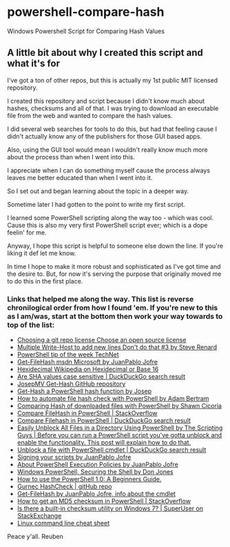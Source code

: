 # powershell-compare-hash
Windows Powershell Script for Comparing Hash Values

## A little bit about why I created this script and what it's for

I've got a ton of other repos, but this is actually my 1st public MIT licensed repository.

I created this repository and script because I didn't know much about hashes, checksums and all of that. I was trying to download an executable file from the web and wanted to compare the hash values.

I did several web searches for tools to do this, but had that feeling cause I didn't actually know any of the publishers for those GUI based apps.

Also, using the GUI tool would mean I wouldn't really know much more about the process than when I went into this.

I appreciate when I can do something myself cause the process always leaves me better educated than when I went into it.

So I set out and began learning about the topic in a deeper way.

Sometime later I had gotten to the point to write my first script.

I learned some PowerShell scripting along the way too - which was cool. Cause this is also my very first PowerShell script ever; which is a dope feelin' for me.

Anyway, I hope this script is helpful to someone else down the line. If you're liking it def let me know.

In time I hope to make it more robust and sophisticated as I've got time and the desire to. But, for now it's serving the purpose that originally moved me to do this in the first place.

### Links that helped me along the way. This list is reverse chronilogical order from how I found 'em. If you're new to this as I am/was, start at the bottom then work your way towards to top of the list:

* [Choosing a git repo license Choose an open source license](https://choosealicense.com/)
* [Multiple Write-Host to add new lines Don't do that #3 by Steve Renard](http://powershell-guru.com/dont-do-that-3-multiple-write-host-to-add-new-lines/)
* [PowerShell tip of the week TechNet](https://technet.microsoft.com/en-us/library/ee692792.aspx)
* [Get-FileHash msdn Microsoft by JuanPablo Jofre](https://msdn.microsoft.com/en-us/powershell/reference/5.1/microsoft.powershell.utility/get-filehash)
* [Hexidecimal Wikipedia on Hexidecimal or Base 16](https://en.wikipedia.org/wiki/Hexadecimal)
* [Are SHA values case sensitive | DuckDuckGo search result](https://duckduckgo.com/?q=are+sha+values+case+sensitive&t=ffab&ia=qa&iax=1)
* [JosepMV Get-Hash GitHub repository](https://github.com/josepmv/dbadailystuff/blob/master/Get-Hash.ps1)
* [Get-Hash a PowerShell hash function by Josep](http://dbadailystuff.com/2013/03/11/get-hash-a-powershell-hash-function/)
* [How to automate file hash check with PowerShell by Adam Bertram](http://www.tomsitpro.com/articles/powershell-file-hash-check,2-880.html)
* [Comparing Hash of downloaded files with PowerShell by Shawn Cicoria](https://blogs.msdn.microsoft.com/scicoria/2014/04/18/comparing-hash-of-downloaded-files-with-powershell/)
* [Compare FileHash in PowerShell | StackOverflow](https://stackoverflow.com/questions/11746287/compare-filehash-in-powershell)
* [Compare Filehash in PowerShell | DuckDuckGo search result](https://duckduckgo.com/?q=how+to+powershell+compare+checksum+&t=ffab&ia=qa&iax=1)
* [Easily Unblock All Files in a Directory Using PowerShell by The Scripting Guys | Before you can run a PowerShell script you've gotta unblock and enable the functionality. This post will explain how to do that.](https://blogs.technet.microsoft.com/heyscriptingguy/2012/09/14/easily-unblock-all-files-in-a-directory-using-powershell/)
* [Unblock a file with PowerShell cmdlet | DuckDuckGo search result](https://duckduckgo.com/?q=how+to+unblock+powershell+script&t=ffab&ia=qa)
* [Signing your scripts by JuanPablo Jofre](https://msdn.microsoft.com/powershell/reference/5.1/Microsoft.PowerShell.Core/about/about_signing)
* [About PowerShell Execution Policies by JuanPablo Jofre](https://msdn.microsoft.com/powershell/reference/5.1/Microsoft.PowerShell.Core/about/about_Execution_Policies)
* [Windows PowerShell, Securing the Shell by Don Jones](https://technet.microsoft.com/en-us/library/3f7e8023-b0f4-4225-bdba-26c23c8e4913)
* [How to use the PowerShell 1.0: A Beginners Guide.](https://blogs.technet.microsoft.com/shawnt/2007/12/17/how-to-use-the-powershell-1-0-a-beginners-guide/)
* [Gurnec HashCheck | gitHub repo](https://github.com/gurnec/HashCheck/releases/tag/v2.4.0)
* [Get-FileHash by JuanPablo Jofre, info about the cmdlet](https://msdn.microsoft.com/powershell/reference/5.1/microsoft.powershell.utility/Get-FileHash)
* [How to get an MD5 checksum in PowerShell | StackOverflow](https://stackoverflow.com/questions/10521061/how-to-get-an-md5-checksum-in-powershell)
* [Is there a built-in checksum utility on Windows 7? | SuperUser on StackExchange](https://superuser.com/questions/245775/is-there-a-built-in-checksum-utility-on-windows-7/898377#898377)
* [Linux command line cheat sheet](http://www.computerworld.com/article/2598082/linux/linux-linux-command-line-cheat-sheet.html)

Peace y'all.
Reuben
